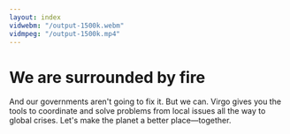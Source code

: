 ```yaml
---
layout: index
vidwebm: "/output-1500k.webm"
vidmpeg: "/output-1500k.mp4"
---
```


# We are surrounded by fire

And our governments aren't going to fix it. But we can. Virgo gives you the tools to coordinate and solve problems from local issues all the way to global crises. Let's make the planet a better place&mdash;together.
